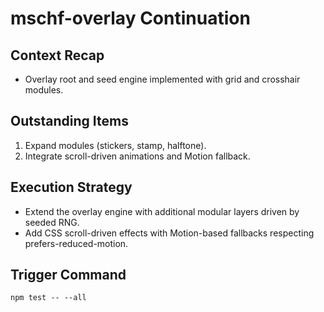 # mschf-overlay Continuation

## Context Recap

- Overlay root and seed engine implemented with grid and crosshair modules.

## Outstanding Items

1. Expand modules (stickers, stamp, halftone).
2. Integrate scroll-driven animations and Motion fallback.

## Execution Strategy

- Extend the overlay engine with additional modular layers driven by seeded RNG.
- Add CSS scroll-driven effects with Motion-based fallbacks respecting prefers-reduced-motion.

## Trigger Command

`npm test -- --all`

